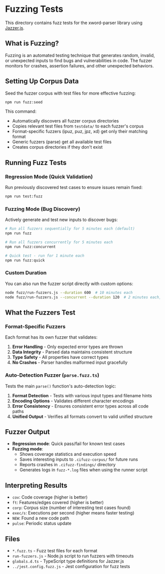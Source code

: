 # Fuzzing Tests

This directory contains fuzz tests for the xword-parser library using [Jazzer.js](https://github.com/CodeIntelligenceTesting/jazzer.js).

## What is Fuzzing?

Fuzzing is an automated testing technique that generates random, invalid, or unexpected inputs to find bugs and vulnerabilities in code. The fuzzer monitors for crashes, assertion failures, and other unexpected behaviors.

## Setting Up Corpus Data

Seed the fuzzer corpus with test files for more effective fuzzing:

```bash
npm run fuzz:seed
```

This command:

- Automatically discovers all fuzzer corpus directories
- Copies relevant test files from `testdata/` to each fuzzer's corpus
- Format-specific fuzzers (ipuz, puz, jpz, xd) get only their matching format
- Generic fuzzers (parse) get all available test files
- Creates corpus directories if they don't exist

## Running Fuzz Tests

### Regression Mode (Quick Validation)

Run previously discovered test cases to ensure issues remain fixed:

```bash
npm run test:fuzz
```

### Fuzzing Mode (Bug Discovery)

Actively generate and test new inputs to discover bugs:

```bash
# Run all fuzzers sequentially for 5 minutes each (default)
npm run fuzz

# Run all fuzzers concurrently for 5 minutes each
npm run fuzz:concurrent

# Quick test - run for 1 minute each
npm run fuzz:quick
```

### Custom Duration

You can also run the fuzzer script directly with custom options:

```bash
node fuzz/run-fuzzers.js --duration 600  # 10 minutes each
node fuzz/run-fuzzers.js --concurrent --duration 120  # 2 minutes each, concurrent
```

## What the Fuzzers Test

### Format-Specific Fuzzers

Each format has its own fuzzer that validates:

1. **Error Handling** - Only expected error types are thrown
2. **Data Integrity** - Parsed data maintains consistent structure
3. **Type Safety** - All properties have correct types
4. **No Crashes** - Parser handles malformed input gracefully

### Auto-Detection Fuzzer (`parse.fuzz.ts`)

Tests the main `parse()` function's auto-detection logic:

1. **Format Detection** - Tests with various input types and filename hints
2. **Encoding Options** - Validates different character encodings
3. **Error Consistency** - Ensures consistent error types across all code paths
4. **Unified Output** - Verifies all formats convert to valid unified structure

## Fuzzer Output

- **Regression mode**: Quick pass/fail for known test cases
- **Fuzzing mode**:
  - Shows coverage statistics and execution speed
  - Saves interesting inputs to `.cifuzz-corpus/` for future runs
  - Reports crashes in `.cifuzz-findings/` directory
  - Generates logs in `fuzz-*.log` files when using the runner script

## Interpreting Results

- `cov`: Code coverage (higher is better)
- `ft`: Features/edges covered (higher is better)
- `corp`: Corpus size (number of interesting test cases found)
- `exec/s`: Executions per second (higher means faster testing)
- `NEW`: Found a new code path
- `pulse`: Periodic status update

## Files

- `*.fuzz.ts` - Fuzz test files for each format
- `run-fuzzers.js` - Node.js script to run fuzzers with timeouts
- `globals.d.ts` - TypeScript type definitions for Jazzer.js
- `../jest.config.fuzz.js` - Jest configuration for fuzz tests
